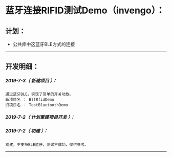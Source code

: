 蓝牙连接RIFID测试Demo（invengo）：
===================================================================

计划：
-------------------------------------------------------------------

- 公共库中这蓝牙BLE方式的连接

*******************************************************************

开发明细：
-------------------------------------------------------------------

##### 2019-7-3（ 新建项目 ）：
	通过蓝牙BLE，实现了简单的开关功放。
	新项目名 ： BltRfidDemo
	旧项目名 ： TestBluetoothDemo

##### 2019-7-2（ 计划重建项目开发 ）：

##### 2019-7-2（ 初建 ）：
	初建，不支持BLE蓝牙，测试不成功，仅供参考。

*******************************************************************
